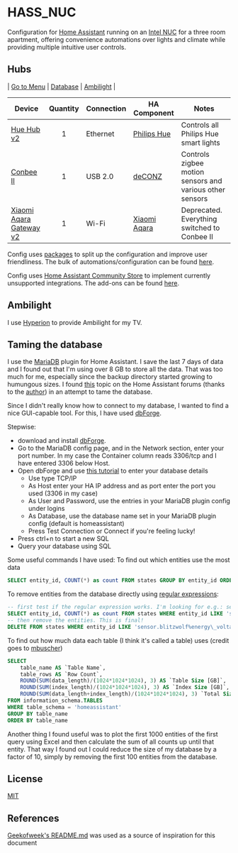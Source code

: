 # HASS_NUC

Configuration for [Home Assistant](https://www.home-assistant.io/) running on an [Intel NUC](https://ark.intel.com/content/www/us/en/ark/products/126148/intel-nuc-kit-nuc8i5beh.html) for a three room apartment, offering convenience automations over lights and climate while providing multiple intuitive user controls.

## <a name="hubs">Hubs</a>
| [Go to Menu](#menu) | [Database](#database) | [Ambilight](#ambilight) |

| Device  | Quantity | Connection | HA Component | Notes |
| ------------- | :---: | ------------- | ------------- | ------------- |
| [Hue Hub v2](https://amzn.to/2IpNA3G)| 1 | Ethernet | [Philips Hue](https://www.home-assistant.io/components/hue/) | Controls all Philips Hue smart lights |
| [Conbee II](https://phoscon.de/en/conbee2)| 1 | USB 2.0 | [deCONZ](https://www.home-assistant.io/integrations/deconz/) | Controls zigbee motion sensors and various other sensors |
| [Xiaomi Aqara Gateway v2](https://xiaomi-mi.com/sockets-and-sensors/xiaomi-mi-gateway-2/)| 1 | Wi-Fi | [Xiaomi Aqara](https://www.home-assistant.io/integrations/xiaomi_aqara/) | Deprecated. Everything switched to Conbee II|


Config uses [packages](https://www.home-assistant.io/docs/configuration/splitting_configuration/) to split up the configuration and improve user friendliness. The bulk of automations/configuration can be found [here](https://github.com/DrBlokmeister/HASS_NUC/tree/master/packages).

Config uses [Home Assistant Community Store](https://hacs.xyz/) to implement currently unsupported integrations. The add-ons can be found [here](https://github.com/DrBlokmeister/HASS_NUC/tree/master/custom_components).


## <a name="Ambilight">Ambilight</a>
I use [Hyperion](https://github.com/hyperion-project/hyperion.ng) to provide Ambilight for my TV.

## <a name="database">Taming the database</a>
I use the [MariaDB](https://github.com/home-assistant/addons/tree/master/mariadb) plugin for Home Assistant. I save the last 7 days of data and I found out that I'm using over 8 GB to store all the data. That was too much for me, especially since the backup directory started growing to humungous sizes. I found [this](https://community.home-assistant.io/t/taming-the-recorder/271932) topic on the Home Assistant forums (thanks to the [author](https://community.home-assistant.io/u/heinrich)) in an attempt to tame the database.

Since I didn't really know how to connect to my database, I wanted to find a nice GUI-capable tool. For this, I have used [dbForge](https://www.devart.com/dbforge/mysql/studio/mariadb-gui-client.html).

Stepwise:
- download and install [dbForge](https://www.devart.com/dbforge/mysql/studio/mariadb-gui-client.html).
- Go to the MariaDB config page, and in the Network section, enter your port number. In my case the Container column reads 3306/tcp and I have entered 3306 below Host.
- Open dbForge and use [this tutorial](https://docs.devart.com/studio-for-mysql/getting-started/connecting-to-db.html) to enter your database details
  - Use type TCP/IP
  - As Host enter your HA IP address and as port enter the port you used (3306 in my case)
  - As User and Password, use the entries in your MariaDB plugin config under logins
  - As Database, use the database name set in your MariaDB plugin config (default is homeassistant)
  - Press Test Connection or Connect if you're feeling lucky!
- Press ctrl+n to start a new SQL
- Query your database using SQL


Some useful commands I have used:
To find out which entities use the most data
```SQL
SELECT entity_id, COUNT(*) as count FROM states GROUP BY entity_id ORDER BY count DESC LIMIT 100;
```
To remove entities from the database directly using [regular expressions](https://mariadb.com/kb/en/like/):
```SQL
-- first test if the regular expression works. I'm looking for e.g.: sensor.blitzwolf_NUC_energy_voltage
SELECT entity_id, COUNT(*) as count FROM states WHERE entity_id LIKE 'sensor.blitzwolf%status' GROUP BY entity_id ORDER BY count DESC LIMIT 10;
-- then remove the entities. This is final!
DELETE FROM states WHERE entity_id LIKE 'sensor.blitzwolf%energy\_voltage';
```
To find out how much data each table (I think it's called a table) uses (credit goes to [mbuscher](https://community.home-assistant.io/t/how-to-reduce-your-database-size-and-extend-the-life-of-your-sd-card/205299/65?u=drblokmeister))
```SQL
SELECT
    table_name AS `Table Name`,
	table_rows AS `Row Count`,
	ROUND(SUM(data_length)/(1024*1024*1024), 3) AS `Table Size [GB]`,
	ROUND(SUM(index_length)/(1024*1024*1024), 3) AS `Index Size [GB]`,
	ROUND(SUM(data_length+index_length)/(1024*1024*1024), 3) `Total Size [GB]`
FROM information_schema.TABLES
WHERE table_schema = 'homeassistant'
GROUP BY table_name
ORDER BY table_name 
```

Another thing I found useful was to plot the first 1000 entities of the first query using Excel and then calculate the sum of all counts up until that entity. That way I found out I could reduce the size of my database by a factor of 10, simply by removing the first 100 entities from the database.

## License
[MIT](https://choosealicense.com/licenses/mit/)
## References
[Geekofweek's README.md](https://github.com/geekofweek/homeassistant/blob/master/README.md) was used as a source of inspiration for this document
